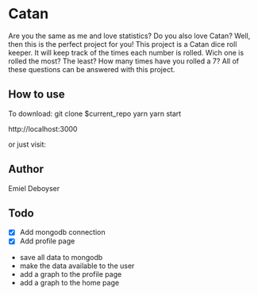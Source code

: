 # Catan

Are you the same as me and love statistics? Do you also love Catan? Well, then this is the perfect project for you! This project is a Catan dice roll keeper. It will keep track of the times each number is rolled. Wich one is rolled the most? The least? How many times have you rolled a 7? All of these questions can be answered with this project.

## How to use

To download:
git clone $current_repo
yarn
yarn start

http://localhost:3000

or just visit:

## Author

Emiel Deboyser

## Todo

- [x] Add mongodb connection
- [x] Add profile page
- save all data to mongodb
- make the data available to the user
- add a graph to the profile page
- add a graph to the home page
